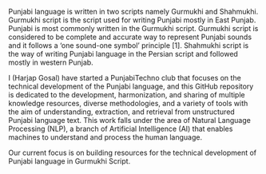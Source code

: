 
Punjabi language is written in two scripts namely Gurmukhi and Shahmukhi. Gurmukhi script is the script used for writing Punjabi mostly in East Punjab. Punjabi is most commonly written in the Gurmukhi script. Gurmukhi script is considered to be complete and accurate way to represent Punjabi sounds and it follows a ‘one sound-one symbol’ principle [1]. Shahmukhi script is the way of writing Punjabi language in the Persian script and followed mostly in western Punjab. 

I (Harjap Gosal) have started a PunjabiTechno club that focuses on the technical development of the Punjabi language, and this GitHub repository is dedicated to the development, harmonization, and sharing of multiple knowledge resources, diverse methodologies, and a variety of tools with the aim of understanding, extraction, and retrieval from unstructured Punjabi language text. This work falls under the area of Natural Language Processing (NLP), a branch of Artificial Intelligence (AI) that enables machines to understand and process the human language.

Our current focus is on building resources for the technical development of Punjabi language in Gurmukhi Script.
